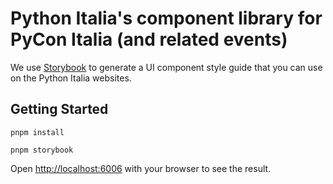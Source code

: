 # Python Italia's component library for PyCon Italia (and related events)

We use [Storybook](https://storybook.js.org/) to generate a UI component style guide that you can use on the Python Italia websites.

## Getting Started

```shell
pnpm install

pnpm storybook
```

Open [http://localhost:6006](http://localhost:6006) with your browser to see the result.
